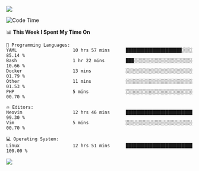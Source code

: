 <!-- [![Top Langs](https://github-readme-stats.vercel.app/api/top-langs/?username=gagahsyuja&theme=dracula&hide_border=true&border_radius=7)](https://github.com/anuraghazra/github-readme-stats) -->

![](https://komarev.com/ghpvc/?username=gagahsyuja&color=orange)

<!--START_SECTION:waka-->
![Code Time](http://img.shields.io/badge/Code%20Time-1%2C608%20hrs%2056%20mins-blue)

📊 **This Week I Spent My Time On** 

```text
💬 Programming Languages: 
YAML                     10 hrs 57 mins      █████████████████████░░░░   85.14 % 
Bash                     1 hr 22 mins        ███░░░░░░░░░░░░░░░░░░░░░░   10.66 % 
Docker                   13 mins             ░░░░░░░░░░░░░░░░░░░░░░░░░   01.79 % 
Other                    11 mins             ░░░░░░░░░░░░░░░░░░░░░░░░░   01.53 % 
PHP                      5 mins              ░░░░░░░░░░░░░░░░░░░░░░░░░   00.70 % 

🔥 Editors: 
Neovim                   12 hrs 46 mins      █████████████████████████   99.30 % 
Vim                      5 mins              ░░░░░░░░░░░░░░░░░░░░░░░░░   00.70 % 

💻 Operating System: 
Linux                    12 hrs 51 mins      █████████████████████████   100.00 % 
```


<!--END_SECTION:waka-->

![](https://hit.yhype.me/github/profile?account_id=96577465)
